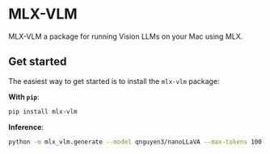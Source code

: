 # MLX-VLM

MLX-VLM a package for running Vision LLMs on your Mac using MLX.


## Get started

The easiest way to get started is to install the `mlx-vlm` package:

**With `pip`**:

```sh
pip install mlx-vlm
```

**Inference**:

```sh
python -m mlx_vlm.generate --model qnguyen3/nanoLLaVA --max-tokens 100 --temp 0.0
```